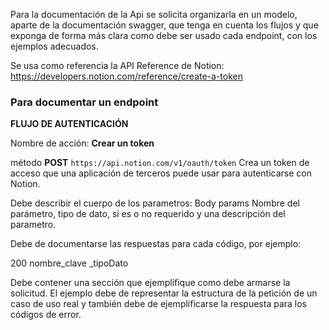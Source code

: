 Para la documentación de la Api se solicita organizarla en un modelo, aparte de la documentación swagger, que tenga en cuenta los flujos y que exponga de forma más clara como debe ser usado cada endpoint, con los ejemplos adecuados.

Se usa como referencia la API Reference de Notion:
https://developers.notion.com/reference/create-a-token

### **Para documentar un endpoint**

**FLUJO DE AUTENTICACIÓN**

Nombre de acción: **Crear un token**

método **POST** `https://api.notion.com/v1/oauth/token`
Crea un token de acceso que una aplicación de terceros puede usar para autenticarse con Notion.

Debe describir el cuerpo de los parametros: Body params
Nombre del parámetro, tipo de dato, si es o no requerido y una descripción del parametro.

Debe de documentarse las respuestas para cada código, por ejemplo:

200
	nombre_clave _tipoDato

Debe contener una sección que ejemplifique como debe armarse la solicitud. El ejemplo debe de representar la estructura de la petición de un caso de uso real y también debe de ejemplificarse la respuesta para los códigos de error.